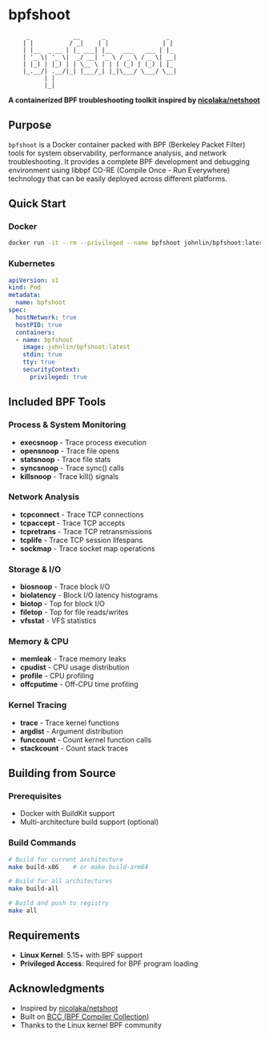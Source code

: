 # bpfshoot

```
     _            __      _                 _   
    | |          / _|    | |               | |  
    | |__  _ __ | |_ ___| |__   ___   ___ | |_ 
    | '_ \| '_ \|  _/ __| '_ \ / _ \ / _ \| __|
    | |_) | |_) | | \__ \ | | | (_) | (_) | |_ 
    |_.__/| .__/|_| |___/_| |_|\___/ \___/ \__|
          | |                                  
          |_|                                  
```

**A containerized BPF troubleshooting toolkit inspired by [nicolaka/netshoot](https://github.com/nicolaka/netshoot)**

## Purpose

`bpfshoot` is a Docker container packed with BPF (Berkeley Packet Filter) tools for system observability, performance analysis, and network troubleshooting. It provides a complete BPF development and debugging environment using libbpf CO-RE (Compile Once - Run Everywhere) technology that can be easily deployed across different platforms.

## Quick Start

### Docker

```bash
docker run -it --rm --privileged --name bpfshoot johnlin/bpfshoot:latest
```

### Kubernetes

```yaml
apiVersion: v1
kind: Pod
metadata:
  name: bpfshoot
spec:
  hostNetwork: true
  hostPID: true
  containers:
  - name: bpfshoot
    image: johnlin/bpfshoot:latest
    stdin: true
    tty: true
    securityContext:
      privileged: true
```

## Included BPF Tools

### Process & System Monitoring
- **execsnoop** - Trace process execution
- **opensnoop** - Trace file opens
- **statsnoop** - Trace file stats
- **syncsnoop** - Trace sync() calls
- **killsnoop** - Trace kill() signals

### Network Analysis
- **tcpconnect** - Trace TCP connections
- **tcpaccept** - Trace TCP accepts
- **tcpretrans** - Trace TCP retransmissions
- **tcplife** - Trace TCP session lifespans
- **sockmap** - Trace socket map operations

### Storage & I/O
- **biosnoop** - Trace block I/O
- **biolatency** - Block I/O latency histograms
- **biotop** - Top for block I/O
- **filetop** - Top for file reads/writes
- **vfsstat** - VFS statistics

### Memory & CPU
- **memleak** - Trace memory leaks
- **cpudist** - CPU usage distribution
- **profile** - CPU profiling
- **offcputime** - Off-CPU time profiling

### Kernel Tracing
- **trace** - Trace kernel functions
- **argdist** - Argument distribution
- **funccount** - Count kernel function calls
- **stackcount** - Count stack traces


## Building from Source

### Prerequisites
- Docker with BuildKit support
- Multi-architecture build support (optional)

### Build Commands
```bash
# Build for current architecture
make build-x86    # or make build-arm64

# Build for all architectures
make build-all

# Build and push to registry
make all
```

## Requirements

- **Linux Kernel**: 5.15+ with BPF support
- **Privileged Access**: Required for BPF program loading

## Acknowledgments

- Inspired by [nicolaka/netshoot](https://github.com/nicolaka/netshoot)
- Built on [BCC (BPF Compiler Collection)](https://github.com/iovisor/bcc)
- Thanks to the Linux kernel BPF community